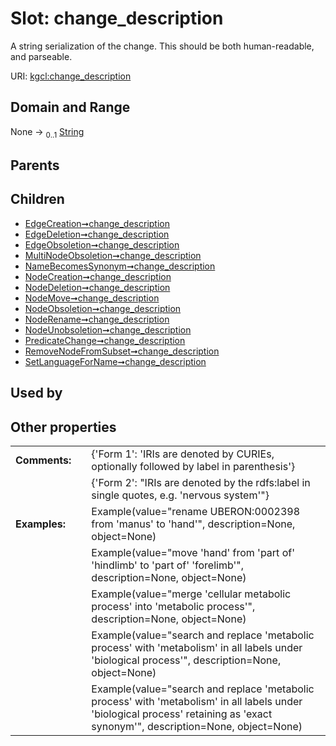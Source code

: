 
# Slot: change_description


A string serialization of the change. This should be both human-readable, and parseable.

URI: [kgcl:change_description](http://w3id.org/kgcl/change_description)


## Domain and Range

None &#8594;  <sub>0..1</sub> [String](types/String.md)

## Parents


## Children

 *  [EdgeCreation➞change_description](EdgeCreation_change_description.md)
 *  [EdgeDeletion➞change_description](EdgeDeletion_change_description.md)
 *  [EdgeObsoletion➞change_description](EdgeObsoletion_change_description.md)
 *  [MultiNodeObsoletion➞change_description](MultiNodeObsoletion_change_description.md)
 *  [NameBecomesSynonym➞change_description](NameBecomesSynonym_change_description.md)
 *  [NodeCreation➞change_description](NodeCreation_change_description.md)
 *  [NodeDeletion➞change_description](NodeDeletion_change_description.md)
 *  [NodeMove➞change_description](NodeMove_change_description.md)
 *  [NodeObsoletion➞change_description](NodeObsoletion_change_description.md)
 *  [NodeRename➞change_description](NodeRename_change_description.md)
 *  [NodeUnobsoletion➞change_description](NodeUnobsoletion_change_description.md)
 *  [PredicateChange➞change_description](PredicateChange_change_description.md)
 *  [RemoveNodeFromSubset➞change_description](RemoveNodeFromSubset_change_description.md)
 *  [SetLanguageForName➞change_description](SetLanguageForName_change_description.md)

## Used by


## Other properties

|  |  |  |
| --- | --- | --- |
| **Comments:** | | {'Form 1': 'IRIs are denoted by CURIEs, optionally followed by label in parenthesis'} |
|  | | {'Form 2': "IRIs are denoted by the rdfs:label in single quotes, e.g. 'nervous system'"} |
| **Examples:** | | Example(value="rename UBERON:0002398 from 'manus' to 'hand'", description=None, object=None) |
|  | | Example(value="move 'hand' from 'part of' 'hindlimb' to 'part of' 'forelimb'", description=None, object=None) |
|  | | Example(value="merge 'cellular metabolic process' into 'metabolic process'", description=None, object=None) |
|  | | Example(value="search and replace 'metabolic process' with 'metabolism' in all labels under 'biological process'", description=None, object=None) |
|  | | Example(value="search and replace 'metabolic process' with 'metabolism' in all labels under 'biological process' retaining as 'exact synonym'", description=None, object=None) |

